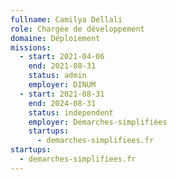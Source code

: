 ```yaml
---
fullname: Camilya Dellali
role: Chargée de développement
domaine: Déploiement
missions:
  - start: 2021-04-06
    end: 2021-08-31
    status: admin
    employer: DINUM
  - start: 2021-08-31
    end: 2024-08-31
    status: independent
    employer: Démarches-simplifiées
    startups:
      - demarches-simplifiees.fr
startups:
  - demarches-simplifiees.fr
---
```

